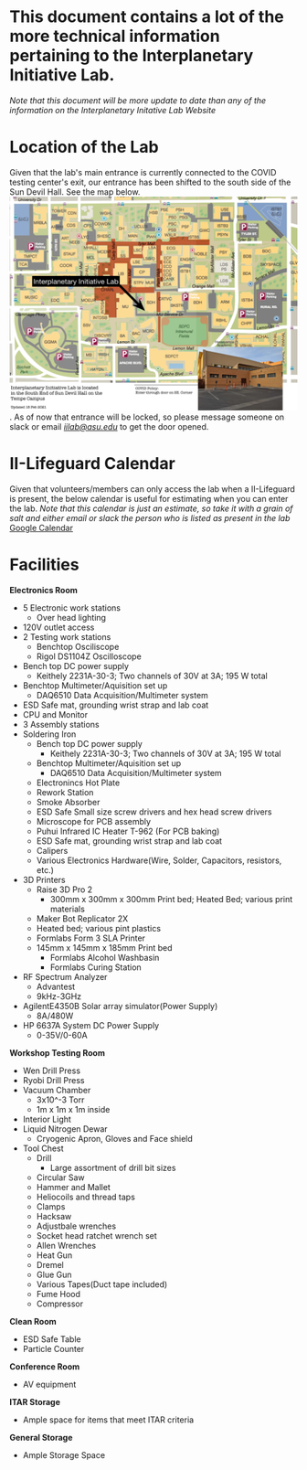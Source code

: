 # This document contains a lot of the more technical information pertaining to the Interplanetary Initiative Lab.
*Note that this document will be more update to date than any of the information on the Interplanetary Initative Lab Website*

# Location of the Lab
Given that the lab's main entrance is currently connected to the COVID testing center's exit, our entrance has been shifted to the south side of the Sun Devil Hall. See the map below.
![map missing](images/IILab_Location_Map_2021.jpg).
<a/>
As of now that entrance will be locked, so please message someone on slack or email *iilab@asu.edu* to get the door opened.

# II-Lifeguard Calendar
Given that volunteers/members can only access the lab when a II-Lifeguard is present, the below calendar is useful for estimating when you can enter the lab. *Note that this calendar is just an estimate, so take it with a grain of salt and either email or slack the person who is listed as present in the lab*
[Google Calendar](https://calendar.google.com/calendar/u/2?cid=Y19zcWNpdXFhb2RxM3Q1aGU1MHIxNzc3Zm9wa0Bncm91cC5jYWxlbmRhci5nb29nbGUuY29t)

# Facilities

**Electronics Room**
- 5 Electronic work stations
    - Over head lighting 
- 120V outlet access
- 2 Testing work stations
    - Benchtop Osciliscope
  - Rigol DS1104Z Oscilloscope
- Bench top DC power supply
    - Keithely 2231A-30-3; Two channels of 30V at 3A; 195 W total
- Benchtop Multimeter/Aquisition set up
    - DAQ6510 Data Acquisition/Multimeter system
- ESD Safe mat, grounding wrist strap and lab coat
- CPU and Monitor
- 3 Assembly stations 
- Soldering Iron
	- Bench top DC power supply
	  - Keithely 2231A-30-3; Two channels of 30V at 3A; 195 W total
	- Benchtop Multimeter/Aquisition set up
	  - DAQ6510 Data Acquisition/Multimeter system
	- Electronincs Hot Plate
	- Rework Station
	- Smoke Absorber
	- ESD Safe Small size screw drivers and hex head screw drivers
	- Microscope for PCB assembly
	- Puhui Infrared IC Heater T-962 (For PCB baking)
	- ESD Safe mat, grounding wrist strap and lab coat
	- Calipers
	- Various Electronics Hardware(Wire, Solder, Capacitors, resistors, etc.)
- 3D Printers
    - Raise 3D Pro 2
      - 300mm x 300mm x 300mm Print bed; Heated Bed; various print materials
    - Maker Bot Replicator 2X
	- Heated bed; various pint plastics
    - Formlabs Form 3 SLA Printer
  - 145mm x 145mm x 185mm Print bed
    - Formlabs Alcohol Washbasin
    - Formlabs Curing Station
- RF Spectrum Analyzer
    - Advantest 
    - 9kHz-3GHz
- AgilentE4350B Solar array simulator(Power Supply) 
    - 8A/480W
- HP 6637A System DC Power Supply
    - 0-35V/0-60A

**Workshop Testing Room**
- Wen Drill Press
- Ryobi Drill Press 
- Vacuum Chamber
    - 3x10^-3 Torr
    - 1m x 1m x 1m inside
- Interior Light
- Liquid Nitrogen Dewar
    - Cryogenic Apron, Gloves and Face shield
- Tool Chest
    - Drill
    	- Large assortment of drill bit sizes
    - Circular Saw
    - Hammer and Mallet
    - Heliocoils and thread taps
    - Clamps
    - Hacksaw
    - Adjustbale wrenches
    - Socket head ratchet wrench set
    - Allen Wrenches
    - Heat Gun
    - Dremel
    - Glue Gun
    - Various Tapes(Duct tape included)
    - Fume Hood
    - Compressor

**Clean Room**
 - ESD Safe Table
 - Particle Counter

**Conference Room**
 - AV equipment 

**ITAR Storage**
 - Ample space for items that meet ITAR criteria

**General Storage**
 - Ample Storage Space
